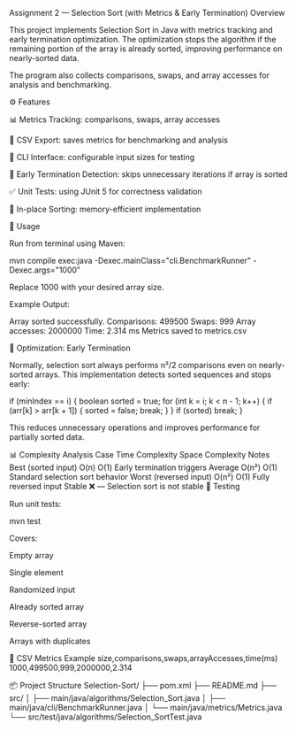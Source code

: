  Assignment 2 — Selection Sort (with Metrics & Early Termination)
 Overview

This project implements Selection Sort in Java with metrics tracking and early termination optimization.
The optimization stops the algorithm if the remaining portion of the array is already sorted, improving performance on nearly-sorted data.

The program also collects comparisons, swaps, and array accesses for analysis and benchmarking.

⚙️ Features

📊 Metrics Tracking: comparisons, swaps, array accesses

🧾 CSV Export: saves metrics for benchmarking and analysis

🧮 CLI Interface: configurable input sizes for testing

🧠 Early Termination Detection: skips unnecessary iterations if array is sorted

✅ Unit Tests: using JUnit 5 for correctness validation

💾 In-place Sorting: memory-efficient implementation

🚀 Usage

Run from terminal using Maven:

mvn compile exec:java -Dexec.mainClass="cli.BenchmarkRunner" -Dexec.args="1000"


Replace 1000 with your desired array size.

Example Output:

Array sorted successfully.
Comparisons: 499500
Swaps: 999
Array accesses: 2000000
Time: 2.314 ms
Metrics saved to metrics.csv

🧩 Optimization: Early Termination

Normally, selection sort always performs n²/2 comparisons even on nearly-sorted arrays.
This implementation detects sorted sequences and stops early:

if (minIndex == i) {
    boolean sorted = true;
    for (int k = i; k < n - 1; k++) {
        if (arr[k] > arr[k + 1]) {
            sorted = false;
            break;
        }
    }
    if (sorted) break;
}


This reduces unnecessary operations and improves performance for partially sorted data.

📊 Complexity Analysis
Case	Time Complexity	Space Complexity	Notes
Best (sorted input)	O(n)	O(1)	Early termination triggers
Average	O(n²)	O(1)	Standard selection sort behavior
Worst (reversed input)	O(n²)	O(1)	Fully reversed input
Stable	❌	—	Selection sort is not stable
🧪 Testing

Run unit tests:

mvn test


Covers:

Empty array

Single element

Randomized input

Already sorted array

Reverse-sorted array

Arrays with duplicates

🧾 CSV Metrics Example
size,comparisons,swaps,arrayAccesses,time(ms)
1000,499500,999,2000000,2.314

📦 Project Structure
Selection-Sort/
 ├── pom.xml
 ├── README.md
 ├── src/
 │   ├── main/java/algorithms/Selection_Sort.java
 │   ├── main/java/cli/BenchmarkRunner.java
 │   └── main/java/metrics/Metrics.java
 └── src/test/java/algorithms/Selection_SortTest.java
